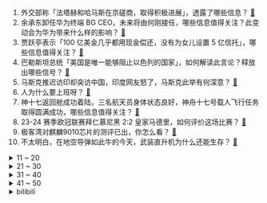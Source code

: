 1. 外交部称「法塔赫和哈马斯在京磋商，取得积极进展」，透露了哪些信息？ [:link:](https://www.zhihu.com/question/654585950)
2. 余承东卸任华为终端 BG CEO，未来将由何刚接任，哪些信息值得关注？此变动会为华为带来什么样的影响？ [:link:](https://www.zhihu.com/question/654623683)
3. 贾跃亭表示「100 亿美金几乎都用现金偿还，没有为女儿设置 5 亿信托」，哪些信息值得关注？ [:link:](https://www.zhihu.com/question/654583203)
4. 巴勒斯坦总统「美国是唯一能够阻止以色列的国家」，如何解读此言论？释放出哪些信号？ [:link:](https://www.zhihu.com/question/654468171)
5. 马斯克推迟访印却突访中国，印度网友怒了，马斯克此举有何深意？ [:link:](https://www.zhihu.com/question/654599847)
6. 人为什么要上班呀？ [:link:](https://www.zhihu.com/question/654569869)
7. 神十七返回舱成功着陆，三名航天员身体状态良好，神舟十七号载人飞行任务取得圆满成功，哪些信息值得关注？ [:link:](https://www.zhihu.com/question/654080316)
8. 23-24 赛季欧冠联赛拜仁慕尼黑 2:2 皇家马德里，如何评价这场比赛？ [:link:](https://www.zhihu.com/question/654628463)
9. 极客湾对麒麟9010芯片的测评已出，你怎么看？ [:link:](https://www.zhihu.com/question/654465400)
10. 不太明白，在地空导弹如此牛的今天，武装直升机为什么还能生存？ [:link:](https://www.zhihu.com/question/653948029)
<details>
<summary>11 ~ 20</summary>

11. 北京市住房限购政策迎调整，2 套房京籍家庭可在五环外新购一套房，将带来哪些影响？ [:link:](https://www.zhihu.com/question/654612464)
12. 除了原神、绝区零，米哈游在未来还能创制出哪些类型的大型网络游戏神作？ [:link:](https://www.zhihu.com/question/654518892)
13. 赛力斯发布 2024 年一季报，首次实现盈利，如何看待此事？ [:link:](https://www.zhihu.com/question/654528046)
14. 为什么电视里假扮夫妻的卧底往往会成了真夫妻？ [:link:](https://www.zhihu.com/question/653625916)
15. 如何有效处置游泳中突发的脚抽筋？ [:link:](https://www.zhihu.com/question/654168607)
16. 东航一客机因机组成员矛盾放出应急滑梯，已启动内部调查，哪些信息值得关注？ [:link:](https://www.zhihu.com/question/654572134)
17. 你心目中，中国最出名的神仙是谁? [:link:](https://www.zhihu.com/question/653985587)
18. 香菱到底爱不爱薛蟠？ [:link:](https://www.zhihu.com/question/46840479)
19. 华为一季度实现营收 1784.5 亿元，净利润 196.5 亿元，哪些信息值得关注？ [:link:](https://www.zhihu.com/question/654594897)
20. 开鲁县土地「有偿使用费」事件承包户回应身份质疑，称是招商引资而来，对于此事还有哪些信息值得关注？ [:link:](https://www.zhihu.com/question/654461575)
</details>
<details>
<summary>21 ~ 30</summary>

21. 如何看待问界 M7 事故家属发声还原真相？ [:link:](https://www.zhihu.com/question/654559013)
22. 有没有一种感觉，自己好像没干过什么亏良心的事情，对别人也不算刻薄，但就是很孤独没有人喜欢自己? [:link:](https://www.zhihu.com/question/654422986)
23. 2023-2024NBA快船116：111独行侠，如何评价本场比赛？ [:link:](https://www.zhihu.com/question/654441734)
24. 有哪些画光的画家？ [:link:](https://www.zhihu.com/question/38276913)
25. 能分享一张你最怀念的照片吗？ [:link:](https://www.zhihu.com/question/654178689)
26. 心理学专业可以找什么工作？哪个就业方向更合适？ [:link:](https://www.zhihu.com/question/654063083)
27. 高尿酸血症的患病率逐年增高，哪些生活习惯会升高尿酸？平时应该注意什么？ [:link:](https://www.zhihu.com/question/653727963)
28. 身边有非常讨厌的人，又离不开，怎么办？ [:link:](https://www.zhihu.com/question/654573512)
29. 2024年扫地机器人行业还能有多卷?有哪些行业变革的技术失代和更新? [:link:](https://www.zhihu.com/question/654572398)
30. 如何看待周鸿祎拍卖名下迈巴赫并卖到990万？ [:link:](https://www.zhihu.com/question/654367344)
</details>
<details>
<summary>31 ~ 40</summary>

31. 不想涌入人海的你，有哪些「逃离人从众」的旅行方式可以分享？ [:link:](https://www.zhihu.com/question/654357625)
32. 如何评价C罗的无球跑动能力？ [:link:](https://www.zhihu.com/question/654410109)
33. 23-24NBA 季后赛，掘金108：106淘汰湖人晋级，如何看待森林狼与掘金的西部半决赛对决？ [:link:](https://www.zhihu.com/question/654572929)
34. 文笔挑战：“风，轻轻拂过我的笔尖，______”，你会怎么接下一句？ [:link:](https://www.zhihu.com/question/654488978)
35. 2024 要不要考虑在上海买房? [:link:](https://www.zhihu.com/question/649249115)
36. 如何评价《崩坏：星穹铁道》4月29日新一期的虚构叙事? [:link:](https://www.zhihu.com/question/654463292)
37. 2024年季后赛湖人掘金G5罚球比27:9。你还见过哪些夸张的季后赛罚球比？ [:link:](https://www.zhihu.com/question/654572569)
38. 有什么搞笑的段子 ？ [:link:](https://www.zhihu.com/question/647538923)
39. 惊艳到你的句子都有哪些？ [:link:](https://www.zhihu.com/question/654523411)
40. 天津发文，北京市、河北省户籍人员在津买房，享受本市户籍居民购房政策，哪些信息值得关注？ [:link:](https://www.zhihu.com/question/654577457)
</details>
<details>
<summary>41 ~ 50</summary>

41. 表白失败是不是很丢人? [:link:](https://www.zhihu.com/question/650685834)
42. 有没有适合五一发的文案？ [:link:](https://www.zhihu.com/question/456054234)
43. 五一假期为了吃你都去了哪里，吃到了哪些好吃的美食？可以分享下照片吗？ [:link:](https://www.zhihu.com/question/652240642)
44. 运动健身能治愈人的精神内耗吗？ [:link:](https://www.zhihu.com/question/651185931)
45. 5 月起这些新规将施行，涉及出入境、非银支付、公积金等，将会对生活带来哪些影响？ [:link:](https://www.zhihu.com/question/654455491)
46. 如果西弗勒斯·斯内普是女性会怎样？ [:link:](https://www.zhihu.com/question/322110562)
47. 如何评价23-24赛季皇马的发挥，他们的成绩和你的预期相符吗？ [:link:](https://www.zhihu.com/question/654061771)
48. 有哪些道理，你后悔太晚知道的？ [:link:](https://www.zhihu.com/question/654524122)
49. 2024年五一马上到了， 你打算去哪玩，有什么景点吸引你？ [:link:](https://www.zhihu.com/question/653739891)
50. 能让你醍醐灌顶的有哪些话？ [:link:](https://www.zhihu.com/question/654421814)
</details><details>
<summary>bilibili</summary>

</details>